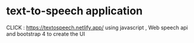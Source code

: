 # text-to-speech application
CLICK : https://textospeech.netlify.app/
using javascript , Web speech api 
and bootstrap 4  to create the UI
